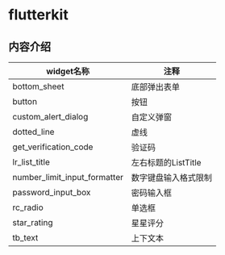 # flutterkit

## 内容介绍
|widget名称|注释|
|----|-----|
|bottom_sheet|底部弹出表单
|button|按钮
|custom_alert_dialog|自定义弹窗
|dotted_line|虚线
|get_verification_code|验证码
|lr_list_title|左右标题的ListTitle
|number_limit_input_formatter|数字键盘输入格式限制
|password_input_box|密码输入框
|rc_radio|单选框
|star_rating|星星评分
|tb_text|上下文本


